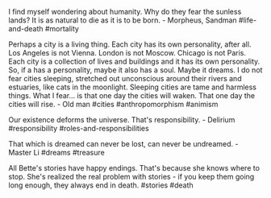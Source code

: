 I find myself wondering about humanity. Why do they fear the sunless lands? It is as natural to die as it is to be born. - Morpheus, Sandman
#life-and-death #mortality 

Perhaps a city is a living thing. Each city has its own personality, after all. Los Angeles is not Vienna. London is not Moscow. Chicago is not Paris. Each city is a collection of lives and buildings and it has its own personality. So, if a has a personality, maybe it also has a soul. Maybe it dreams. I do not fear cities sleeping, stretched out unconscious around their rivers and estuaries, like cats in the moonlight. Sleeping cities are tame and harmless things. What I fear... is that one day the cities will waken. That one day the cities will rise. - Old man #cities #anthropomorphism #animism

Our existence deforms the universe. That's responsibility. - Delirium #responsibility #roles-and-responsibilities 

That which is dreamed can never be lost, can never be undreamed. - Master Li #dreams #treasure 

All Bette's stories have happy endings. That's because she knows where to stop. She's realized the real problem with stories - if you keep them going long enough, they always end in death. #stories #death 